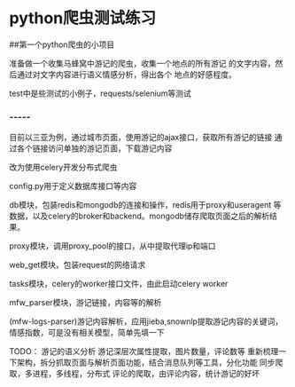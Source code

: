 # python爬虫测试练习

##第一个python爬虫的小项目

准备做一个收集马蜂窝中游记的爬虫，收集一个地点的所有游记
的文字内容，然后通过对文字内容进行语义情感分析，得出各个
地点的好感程度。

test中是些测试的小例子，requests/selenium等测试

### -----

目前以三亚为例，通过城市页面，使用游记的ajax接口，获取所有游记的链接
通过各个链接访问单独的游记页面，下载游记内容

改为使用celery开发分布式爬虫

config.py用于定义数据库接口等内容

db模块，包装redis和mongodb的连接和操作，redis用于proxy和useragent
等数据，以及celery的broker和backend。mongodb储存爬取页面之后的解析结果。

proxy模块，调用proxy_pool的接口，从中提取代理ip和端口

web_get模块，包装request的网络请求

tasks模块，celery的worker接口文件，由此启动celery worker

mfw_parser模块，游记链接，内容等的解析



(mfw-logs-parser)游记内容解析，应用jieba,snownlp提取游记内容的关键词，
情感指数，可是没有相关模型，简单先填一下

TODO：
游记的语义分析
游记深层次属性提取，图片数量，评论数等
重新梳理一下架构，拆分抓取页面与解析页面功能，结合消息队列等工具，分化功能
同步爬取，多进程，多线程，分布式
评论的爬取，由评论内容，统计游记的好坏
